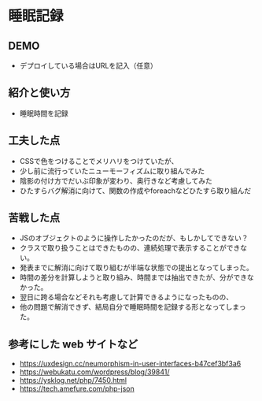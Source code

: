 # 睡眠記録

## DEMO

  - デプロイしている場合はURLを記入（任意）

## 紹介と使い方

  - 睡眠時間を記録

## 工夫した点

  - CSSで色をつけることでメリハリをつけていたが、
  - 少し前に流行っていたニューモーフィズムに取り組んでみた
  - 陰影の付け方でだいぶ印象が変わり、奥行きなど考慮してみた
  - ひたすらバグ解消に向けて、関数の作成やforeachなどひたすら取り組んだ

## 苦戦した点

  - JSのオブジェクトのように操作したかったのだが、もしかしてできない？
  - クラスで取り扱うことはできたものの、連続処理で表示することができない。
  - 発表までに解消に向けて取り組むが半端な状態での提出となってしまった。
  - 時間の差分を計算しようと取り組み、時間までは抽出できたが、分ができなかった。
  - 翌日に跨る場合などそれも考慮して計算できるようになったものの、
  - 他の問題で解消できず、結局自分で睡眠時間を記録する形となってしまった。

## 参考にした web サイトなど

  - https://uxdesign.cc/neumorphism-in-user-interfaces-b47cef3bf3a6
  - https://webukatu.com/wordpress/blog/39841/
  - https://ysklog.net/php/7450.html
  - https://tech.amefure.com/php-json
